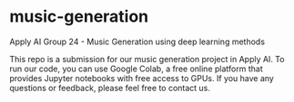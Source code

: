 # music-generation
Apply AI Group 24 - Music Generation using deep learning methods

This repo is a submission for our music generation project in Apply AI. To run our code, you can use Google Colab, a free online platform that provides Jupyter notebooks with free access to GPUs. If you have any questions or feedback, please feel free to contact us.

